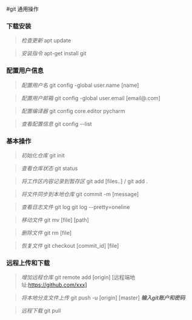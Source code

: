 #git 通用操作

### 下载安装
>*检查更新*
> apt update 

>*安装指令*
>apt-get install git

### 配置用户信息
>*配置用户名*
>git config -global user.name [name]

>*配置用户邮箱*
>git config -global user.email [email@.com]

>*配置编译器*
>git config core.editor pycharm

>*查看配置信息*
>git config  \--list

### 基本操作
>*初始化仓库*
>git init

>*查看仓库状态*
>git status

>*将工作区内容记录到暂存区*
>git add [files..]  / git add .

>*将文件同步到本地仓库*
>git commit -m [message]

>*查看日志文件*
>git log
>git log \--pretty=oneline

>*移动文件*
>git mv [file] [path]

>*删除文件*
>git rm [file]

>*恢复文件*
>git checkout [commit_id] [file]

### 远程上传和下载
>*增加远程仓库*
>git remote add [origin] [远程端地址:https://github.com/xxx]

>*将本地分支文件上传*
>git push -u [origin] [master]
>***输入git账户和密码***

>*远程下载*
>git pull













